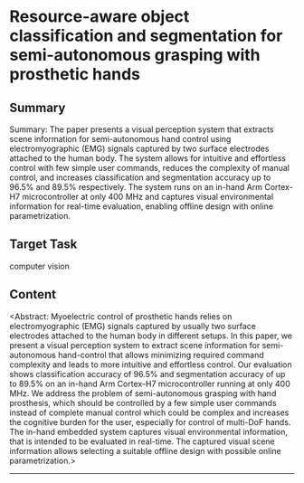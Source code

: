 # Resource-aware object classification and segmentation for semi-autonomous grasping with prosthetic hands

## Summary

Summary: The paper presents a visual perception system that extracts scene information for semi-autonomous hand control using electromyographic (EMG) signals captured by two surface electrodes attached to the human body. The system allows for intuitive and effortless control with few simple user commands, reduces the complexity of manual control, and increases classification and segmentation accuracy up to 96.5% and 89.5% respectively. The system runs on an in-hand Arm Cortex-H7 microcontroller at only 400 MHz and captures visual environmental information for real-time evaluation, enabling offline design with online parametrization.


## Target Task

computer vision

## Content

<Abstract: Myoelectric control of prosthetic hands relies on electromyographic (EMG) signals captured by usually two surface electrodes attached to the human body in different setups. In this paper, we present a visual perception system to extract scene information for semi-autonomous hand-control that allows minimizing required command complexity and leads to more intuitive and effortless control. Our evaluation shows classification accuracy of 96.5% and segmentation accuracy of up to 89.5% on an in-hand Arm Cortex-H7 microcontroller running at only 400 MHz. We address the problem of semi-autonomous grasping with hand prosthesis, which should be controlled by a few simple user commands instead of complete manual control which could be complex and increases the cognitive burden for the user, especially for control of multi-DoF hands. The in-hand embedded system captures visual environmental information, that is intended to be evaluated in real-time. The captured visual scene information allows selecting a suitable offline design with possible online parametrization.>



---

